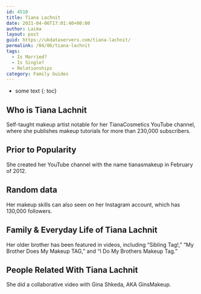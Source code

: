 ```yaml
---
id: 4510
title: Tiana Lachnit
date: 2021-04-06T17:01:40+00:00
author: Laima
layout: post
guid: https://ukdataservers.com/tiana-lachnit/
permalink: /04/06/tiana-lachnit
tags:
  - Is Married?
  - Is Single?
  - Relationships
category: Family Guides
---
```


* some text
{: toc}


## Who is Tiana Lachnit
                  
                  
                  
Self-taught makeup artist notable for her TianaCosmetics YouTube channel, where she publishes makeup tutorials for more than 230,000 subscribers.
                  
              
            
              
            
                
                
                
## Prior to Popularity
                  
                  
                  
She created her YouTube channel with the name tianasmakeup in February of 2012.
                  
              
            
              
            
                
                
                
## Random data
                  
                  
                  
Her makeup skills can also seen on her Instagram account, which has 130,000 followers.
                  
              
            
              
            
                
                
                
## Family & Everyday Life of Tiana Lachnit
                  
                  
                  
Her older brother has been featured in videos, including &#8220;Sibling Tag!,&#8221; &#8220;My Brother Does My Makeup TAG,&#8221; and &#8220;I Do My Brothers Makeup Tag.&#8221;
                  
              
            
              
            
                
                
                
## People Related With Tiana Lachnit
                  
                  
                  
She did a collaborative video with Gina Shkeda, AKA GinsMakeup.
                  
              
            
              
            
                
              
            
              
              
            
            
              
            
          
          
          